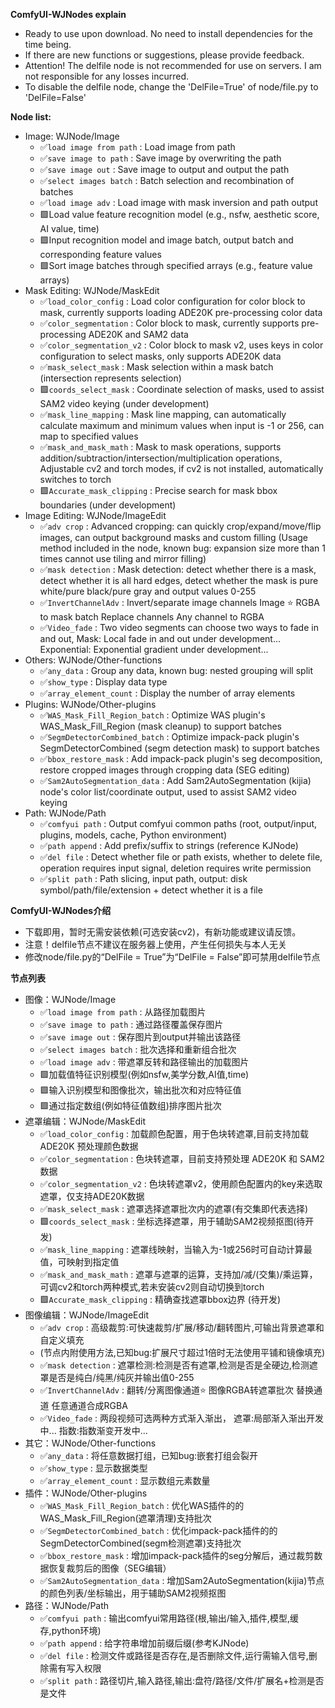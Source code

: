 
**ComfyUI-WJNodes explain**

- Ready to use upon download. No need to install dependencies for the time being.
- If there are new functions or suggestions, please provide feedback.
- Attention! The delfile node is not recommended for use on servers. I am not responsible for any losses incurred.
- To disable the delfile node, change the 'DelFile=True' of node/file.py to 'DelFile=False'

**Node list:**

- Image: WJNode/Image
  - ✅`load image from path` : Load image from path
  - ✅`save image to path` : Save image by overwriting the path
  - ✅`save image out` : Save image to output and output the path
  - ✅`select images batch` : Batch selection and recombination of batches
  - ✅`load image adv` : Load image with mask inversion and path output
  - 🟩Load value feature recognition model (e.g., nsfw, aesthetic score, AI value, time)
  - 🟩Input recognition model and image batch, output batch and corresponding feature values
  - 🟩Sort image batches through specified arrays (e.g., feature value arrays)
- Mask Editing: WJNode/MaskEdit
  - ✅`load_color_config` : Load color configuration for color block to mask, currently supports loading ADE20K pre-processing color data
  - ✅`color_segmentation` : Color block to mask, currently supports pre-processing ADE20K and SAM2 data
  - ✅`color_segmentation_v2` : Color block to mask v2, uses keys in color configuration to select masks, only supports ADE20K data
  - ✅`mask_select_mask` : Mask selection within a mask batch (intersection represents selection)
  - 🟩`coords_select_mask` : Coordinate selection of masks, used to assist SAM2 video keying (under development)
  - ✅`mask_line_mapping` : Mask line mapping, can automatically calculate maximum and minimum values when input is -1 or 256, 
                  can map to specified values
  - ✅`mask_and_mask_math` : Mask to mask operations, supports addition/subtraction/intersection/multiplication operations, 
                  Adjustable cv2 and torch modes, if cv2 is not installed, automatically switches to torch
  - 🟩`Accurate_mask_clipping` : Precise search for mask bbox boundaries (under development)
- Image Editing: WJNode/ImageEdit
  - ✅`adv crop` : Advanced cropping: can quickly crop/expand/move/flip images, can output background masks and custom filling 
                  (Usage method included in the node, known bug: expansion size more than 1 times cannot use tiling and mirror filling)
  - ✅`mask detection` : Mask detection: detect whether there is a mask, detect whether it is all hard edges, 
                  detect whether the mask is pure white/pure black/pure gray and output values 0-255
  - ✅`InvertChannelAdv` : Invert/separate image channels Image ⭐
                  RGBA to mask batch Replace channels 
                  Any channel to RGBA
  - ✅`Video_fade` : Two video segments can choose two ways to fade in and out, 
                  Mask: Local fade in and out under development... 
                  Exponential: Exponential gradient under development...
- Others: WJNode/Other-functions
  - ✅`any_data` : Group any data, known bug: nested grouping will split
  - ✅`show_type` : Display data type
  - ✅`array_element_count` : Display the number of array elements
- Plugins: WJNode/Other-plugins
  - ✅`WAS_Mask_Fill_Region_batch` : Optimize WAS plugin's WAS_Mask_Fill_Region (mask cleanup) to support batches
  - ✅`SegmDetectorCombined_batch` : Optimize impack-pack plugin's SegmDetectorCombined (segm detection mask) to support batches
  - ✅`bbox_restore_mask` : Add impack-pack plugin's seg decomposition, restore cropped images through cropping data (SEG editing)
  - ✅`Sam2AutoSegmentation_data` : Add Sam2AutoSegmentation (kijia) node's color list/coordinate output, used to assist SAM2 video keying
- Path: WJNode/Path
  - ✅`comfyui path` : Output comfyui common paths (root, output/input, plugins, models, cache, Python environment)
  - ✅`path append` : Add prefix/suffix to strings (reference KJNode)
  - ✅`del file` : Detect whether file or path exists, whether to delete file, operation requires input signal, deletion requires write permission
  - ✅`split path` : Path slicing, input path, output: disk symbol/path/file/extension + detect whether it is a file


**ComfyUI-WJNodes介绍**

- 下载即用，暂时无需安装依赖(可选安装cv2)，有新功能或建议请反馈。
- 注意！delfile节点不建议在服务器上使用，产生任何损失与本人无关
- 修改node/file.py的“DelFile = True”为“DelFile = False”即可禁用delfile节点

**节点列表**

- 图像：WJNode/Image
  - ✅`load image from path` : 从路径加载图片
  - ✅`save image to path` : 通过路径覆盖保存图片
  - ✅`save image out` : 保存图片到output并输出该路径
  - ✅`select images batch` : 批次选择和重新组合批次
  - ✅`load image adv` : 带遮罩反转和路径输出的加载图片
  - 🟩加载值特征识别模型(例如nsfw,美学分数,AI值,time)
  - 🟩输入识别模型和图像批次，输出批次和对应特征值
  - 🟩通过指定数组(例如特征值数组)排序图片批次
- 遮罩编辑：WJNode/MaskEdit
  - ✅`load_color_config` : 加载颜色配置，用于色块转遮罩,目前支持加载 ADE20K 预处理颜色数据
  - ✅`color_segmentation` : 色块转遮罩，目前支持预处理 ADE20K 和 SAM2 数据
  - ✅`color_segmentation_v2` : 色块转遮罩v2，使用颜色配置内的key来选取遮罩，仅支持ADE20K数据
  - ✅`mask_select_mask` : 遮罩选择遮罩批次内的遮罩(有交集即代表选择)
  - 🟩`coords_select_mask` : 坐标选择遮罩，用于辅助SAM2视频抠图(待开发)
  - ✅`mask_line_mapping` : 遮罩线映射，当输入为-1或256时可自动计算最值，可映射到指定值
  - ✅`mask_and_mask_math` : 遮罩与遮罩的运算，支持加/减/(交集)/乘运算，
                            可调cv2和torch两种模式,若未安装cv2则自动切换到torch
  - 🟩`Accurate_mask_clipping` : 精确查找遮罩bbox边界 (待开发)
- 图像编辑：WJNode/ImageEdit
  - ✅`adv crop` : 高级裁剪:可快速裁剪/扩展/移动/翻转图片,可输出背景遮罩和自定义填充
  -   (节点内附使用方法,已知bug:扩展尺寸超过1倍时无法使用平铺和镜像填充)
  - ✅`mask detection` : 遮罩检测:检测是否有遮罩,检测是否是全硬边,检测遮罩是否是纯白/纯黑/纯灰并输出值0-255
  - ✅`InvertChannelAdv` : 翻转/分离图像通道⭐
                          图像RGBA转遮罩批次
                          替换通道
                          任意通道合成RGBA
  - ✅`Video_fade` : 两段视频可选两种方式渐入渐出，
                          遮罩:局部渐入渐出开发中...
                          指数:指数渐变开发中...
- 其它：WJNode/Other-functions
  - ✅`any_data` : 将任意数据打组，已知bug:嵌套打组会裂开
  - ✅`show_type` : 显示数据类型
  - ✅`array_element_count` : 显示数组元素数量
- 插件：WJNode/Other-plugins
  - ✅`WAS_Mask_Fill_Region_batch` : 优化WAS插件的的WAS_Mask_Fill_Region(遮罩清理)支持批次
  - ✅`SegmDetectorCombined_batch` : 优化impack-pack插件的的SegmDetectorCombined(segm检测遮罩)支持批次
  - ✅`bbox_restore_mask` : 增加impack-pack插件的seg分解后，通过裁剪数据恢复裁剪后的图像（SEG编辑）
  - ✅`Sam2AutoSegmentation_data` : 增加Sam2AutoSegmentation(kijia)节点的颜色列表/坐标输出，用于辅助SAM2视频抠图
- 路径：WJNode/Path
  - ✅`comfyui path` : 输出comfyui常用路径(根,输出/输入,插件,模型,缓存,python环境)
  - ✅`path append` : 给字符串增加前缀后缀(参考KJNode)
  - ✅`del file` : 检测文件或路径是否存在,是否删除文件,运行需输入信号,删除需有写入权限
  - ✅`split path` : 路径切片,输入路径,输出:盘符/路径/文件/扩展名+检测是否是文件
